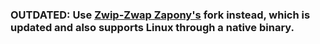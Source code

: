 ### OUTDATED: Use [Zwip-Zwap Zapony's](https://github.com/ZwipZwapZapony/DOOMModloader) fork instead, which is updated and also supports Linux through a native binary.
